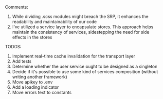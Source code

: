 Comments:
1. While dividing .scss modules might breach the SRP, it enhances the readability and maintainability of our code
2. I've utilized a service layer to encapsulate stores. This approach helps maintain the consistency of services, sidestepping the need for side effects in the stores

TODOS:
1. Implement real-time cache invalidation for the transport layer
2. Add tests
3. Determine whether the user service ought to be designed as a singleton
4. Decide if it's possible to use some kind of services composition (without writing another framework)
5. Move apikey to .env
6. Add a loading indicator
7. Move errors text to constants